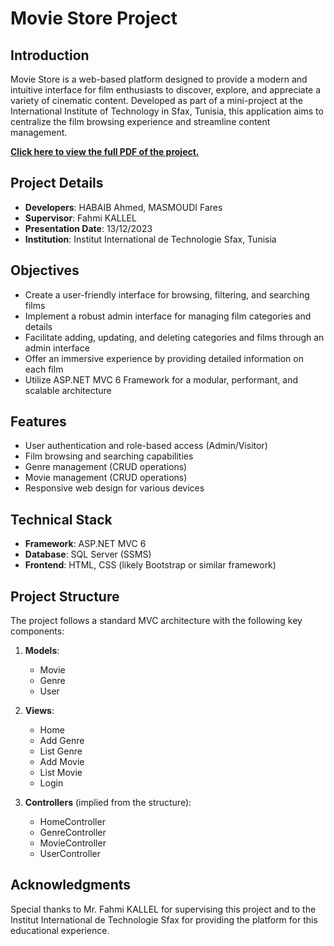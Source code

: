 # Movie Store Project

## Introduction
Movie Store is a web-based platform designed to provide a modern and intuitive interface for film enthusiasts to discover, explore, and appreciate a variety of cinematic content. Developed as part of a mini-project at the International Institute of Technology in Sfax, Tunisia, this application aims to centralize the film browsing experience and streamline content management.

**[Click here to view the full PDF of the project.](https://raw.githubusercontent.com/Ahmedhabaib/MovieStore/a6e05fe1323c691d50df5d310fd0999349e35388/report.pdf)**


## Project Details
- **Developers**: HABAIB Ahmed, MASMOUDI Fares
- **Supervisor**: Fahmi KALLEL
- **Presentation Date**: 13/12/2023
- **Institution**: Institut International de Technologie Sfax, Tunisia

## Objectives
- Create a user-friendly interface for browsing, filtering, and searching films
- Implement a robust admin interface for managing film categories and details
- Facilitate adding, updating, and deleting categories and films through an admin interface
- Offer an immersive experience by providing detailed information on each film
- Utilize ASP.NET MVC 6 Framework for a modular, performant, and scalable architecture

## Features
- User authentication and role-based access (Admin/Visitor)
- Film browsing and searching capabilities
- Genre management (CRUD operations)
- Movie management (CRUD operations)
- Responsive web design for various devices

## Technical Stack
- **Framework**: ASP.NET MVC 6
- **Database**: SQL Server (SSMS)
- **Frontend**: HTML, CSS (likely Bootstrap or similar framework)

## Project Structure
The project follows a standard MVC architecture with the following key components:

1. **Models**:
   - Movie
   - Genre
   - User

2. **Views**:
   - Home
   - Add Genre
   - List Genre
   - Add Movie
   - List Movie
   - Login

3. **Controllers** (implied from the structure):
   - HomeController
   - GenreController
   - MovieController
   - UserController


## Acknowledgments
Special thanks to Mr. Fahmi KALLEL for supervising this project and to the Institut International de Technologie Sfax for providing the platform for this educational experience.
